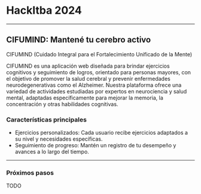 # HackItba 2024
----------
## CIFUMIND: Mantené tu cerebro activo
CIFUMIND (Cuidado Integral para el Fortalecimiento Unificado de la Mente)

CIFUMIND es una aplicación web diseñada para brindar ejercicios cognitivos y seguimiento de logros, orientado para personas mayores, con el objetivo de promover la salud cerebral y prevenir enfermedades neurodegenerativas como el Alzheimer. Nuestra plataforma ofrece una variedad de actividades estudiadas por expertos en neurociencia y salud mental, adaptadas específicamente para mejorar la memoria, la concentración y otras habilidades cognitivas.

### Características principales
* Ejercicios personalizados: Cada usuario recibe ejercicios adaptados a su nivel y necesidades específicas.
* Seguimiento de progreso: Mantén un registro de tu desempeño y avances a lo largo del tiempo.

----------

### Próximos pasos

TODO